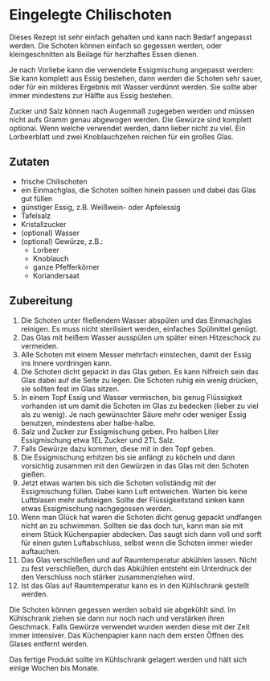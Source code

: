 # Eingelegte Chilischoten
Dieses Rezept ist sehr einfach gehalten und kann nach Bedarf angepasst werden. Die Schoten können einfach so gegessen werden, oder kleingeschnitten als Beilage für herzhaftes Essen dienen.

Je nach Vorliebe kann die verwendete Essigmischung angepasst werden: Sie kann komplett aus Essig bestehen, dann werden die Schoten sehr sauer, oder für ein milderes Ergebnis mit Wasser verdünnt werden. Sie sollte aber immer mindestens zur Hälfte aus Essig bestehen.

Zucker und Salz können nach Augenmaß zugegeben werden und müssen nicht aufs Gramm genau abgewogen werden. Die Gewürze sind komplett optional. Wenn welche verwendet werden, dann lieber nicht zu viel. Ein Lorbeerblatt und zwei Knoblauchzehen reichen für ein großes Glas.

## Zutaten
- frische Chilischoten
- ein Einmachglas, die Schoten sollten hinein passen und dabei das Glas gut füllen
- günstiger Essig, z.B. Weißwein- oder Apfelessig
- Tafelsalz
- Kristallzucker
- (optional) Wasser
- (optional) Gewürze, z.B.:
    - Lorbeer
    - Knoblauch
    - ganze Pfefferkörner
    - Koriandersaat

## Zubereitung
1. Die Schoten unter fließendem Wasser abspülen und das Einmachglas reinigen. Es muss nicht sterilisiert werden, einfaches Spülmittel genügt.
1. Das Glas mit heißem Wasser ausspülen um später einen Hitzeschock zu vermeiden.
1. Alle Schoten mit einem Messer mehrfach einstechen, damit der Essig ins Innere vordringen kann.
1. Die Schoten dicht gepackt in das Glas geben. Es kann hilfreich sein das Glas dabei auf die Seite zu legen. Die Schoten ruhig ein wenig drücken, sie sollten fest im Glas sitzen.
1. In einem Topf Essig und Wasser vermischen, bis genug Flüssigkeit vorhanden ist um damit die Schoten im Glas zu bedecken (lieber zu viel als zu wenig). Je nach gewünschter Säure mehr oder weniger Essig benutzen, mindestens aber halbe-halbe.
1. Salz und Zucker zur Essigmischung geben. Pro halben Liter Essigmischung etwa 1EL Zucker und 2TL Salz.
1. Falls Gewürze dazu kommen, diese mit in den Topf geben.
1. Die Essigmischung erhitzen bis sie anfängt zu köcheln und dann vorsichtig zusammen mit den Gewürzen in das Glas mit den Schoten gießen.
1. Jetzt etwas warten bis sich die Schoten vollständig mit der Essigmischung füllen. Dabei kann Luft entweichen. Warten bis keine Luftblasen mehr aufsteigen. Sollte der Flüssigkeitstand sinken kann etwas Essigmischung nachgegossen werden.
1. Wenn man Glück hat waren die Schoten dicht genug gepackt undfangen nicht an zu schwimmen. Sollten sie das doch tun, kann man sie mit einem Stück Küchenpapier abdecken. Das saugt sich dann voll und sorft für einen guten Luftabschluss, selbst wenn die Schoten immer wieder auftauchen.
1. Das Glas verschließen und auf Raumtemperatur abkühlen lassen. Nicht zu fest verschließen, durch das Abkühlen entsteht ein Unterdruck der den Verschluss noch stärker zusammenziehen wird.
1. Ist das Glas auf Raumtemperatur kann es in den Kühlschrank gestellt werden.

Die Schoten können gegessen werden sobald sie abgekühlt sind. Im Kühlschrank ziehen sie dann nur noch nach und verstärken ihren Geschmack. Falls Gewürze verwendet wurden werden diese mit der Zeit immer intensiver. Das Küchenpapier kann nach dem ersten Öffnen des Glases entfernt werden.

Das fertige Produkt sollte im Kühlschrank gelagert werden und hält sich einige Wochen bis Monate.
